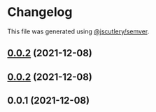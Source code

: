 # Changelog

This file was generated using [@jscutlery/semver](https://github.com/jscutlery/semver).

## [0.0.2](https://github.com/onedaycat/jaco/compare/api-client-0.0.1...api-client-0.0.2) (2021-12-08)



## [0.0.2](https://github.com/onedaycat/jaco/compare/api-client-0.0.1...api-client-0.0.2) (2021-12-08)



## 0.0.1 (2021-12-08)
